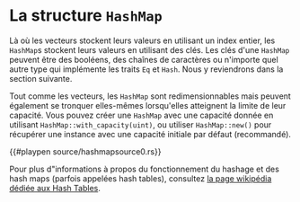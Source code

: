 # La structure `HashMap`

Là où les vecteurs stockent leurs valeurs en utilisant un index entier, les `HashMap`s stockent leurs valeurs en utilisant des clés. Les clés d'une `HashMap` peuvent être des booléens, des chaînes de caractères ou n'importe quel autre type qui implémente les traits `Eq` et `Hash`. Nous y reviendrons dans la section suivante.

Tout comme les vecteurs, les `HashMap` sont redimensionnables mais peuvent également se tronquer elles-mêmes lorsqu'elles atteignent la limite de leur capacité. 
Vous pouvez créer une `HashMap` avec une capacité donnée en utilisant `HashMap::with_capacity(uint)`, ou utiliser `HashMap::new()` pour récupérer une instance avec une capacité initiale par défaut (recommandé).

{{#playpen source/hashmapsource0.rs}}

Pour plus d"informations à propos du fonctionnement du hashage et des hash maps (parfois appelées hash tables), consultez [la page wikipédia dédiée aux Hash Tables][hashtables].

[hashtables]: https://en.wikipedia.org/wiki/Hash_table
